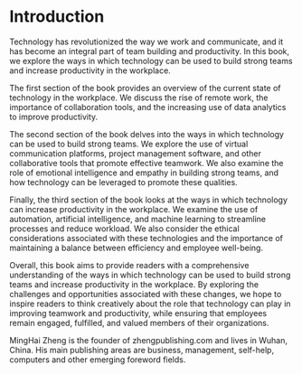 # Introduction

Technology has revolutionized the way we work and communicate, and it has become an integral part of team building and productivity. In this book, we explore the ways in which technology can be used to build strong teams and increase productivity in the workplace.

The first section of the book provides an overview of the current state of technology in the workplace. We discuss the rise of remote work, the importance of collaboration tools, and the increasing use of data analytics to improve productivity.

The second section of the book delves into the ways in which technology can be used to build strong teams. We explore the use of virtual communication platforms, project management software, and other collaborative tools that promote effective teamwork. We also examine the role of emotional intelligence and empathy in building strong teams, and how technology can be leveraged to promote these qualities.

Finally, the third section of the book looks at the ways in which technology can increase productivity in the workplace. We examine the use of automation, artificial intelligence, and machine learning to streamline processes and reduce workload. We also consider the ethical considerations associated with these technologies and the importance of maintaining a balance between efficiency and employee well-being.

Overall, this book aims to provide readers with a comprehensive understanding of the ways in which technology can be used to build strong teams and increase productivity in the workplace. By exploring the challenges and opportunities associated with these changes, we hope to inspire readers to think creatively about the role that technology can play in improving teamwork and productivity, while ensuring that employees remain engaged, fulfilled, and valued members of their organizations.

MingHai Zheng is the founder of zhengpublishing.com and lives in Wuhan, China. His main publishing areas are business, management, self-help, computers and other emerging foreword fields.
